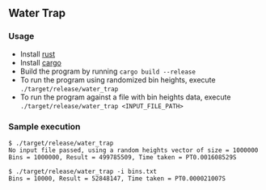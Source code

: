 ## Water Trap
### Usage
* Install [rust](https://www.rust-lang.org/en-US/install.html)
* Install [cargo](https://doc.rust-lang.org/cargo/getting-started/installation.html)
* Build the program by running `cargo build --release`
* To run the program using randomized bin heights, execute `./target/release/water_trap`
* To run the program against a file with bin heights data, execute `./target/release/water_trap <INPUT_FILE_PATH>`

### Sample execution

```
$ ./target/release/water_trap
No input file passed, using a random heights vector of size = 1000000
Bins = 1000000, Result = 499785509, Time taken = PT0.001608529S

$ ./target/release/water_trap -i bins.txt
Bins = 10000, Result = 52848147, Time taken = PT0.000021007S
```
